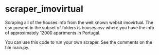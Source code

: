 # scraper_imovirtual
Scraping all of the houses info from the well known websit imovirtual.
The csv present in the subset of folders is houses.csv where you have the info of approximately 12000 apartments in Portugal.

You can use this code to run your own scraper. See the comments on the file main.py.

